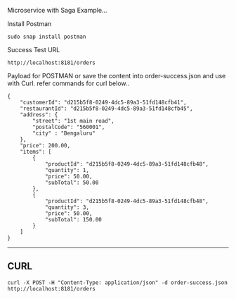 Microservice with Saga Example...

Install Postman

```
sudo snap install postman
```

Success Test URL 

```
http://localhost:8181/orders 
```

Payload for POSTMAN or save the content into order-success.json and use with Curl. refer commands for curl below..

```
{
    "customerId": "d215b5f8-0249-4dc5-89a3-51fd148cfb41",
    "restaurantId": "d215b5f8-0249-4dc5-89a3-51fd148cfb45",
    "address": {
        "street": "1st main road",
        "postalCode": "560001",
        "city" : "Bengaluru"
    },
    "price": 200.00,
    "items": [
        {
            "productId": "d215b5f8-0249-4dc5-89a3-51fd148cfb48",
            "quantity": 1,
            "price": 50.00,
            "subTotal": 50.00
        },
        {
            "productId": "d215b5f8-0249-4dc5-89a3-51fd148cfb48",
            "quantity": 3,
            "price": 50.00,
            "subTotal": 150.00
        }
    ]
}
```

----------------------------------

## CURL

```
curl -X POST -H "Content-Type: application/json" -d order-success.json http://localhost:8181/orders

```
